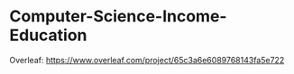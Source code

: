 # Computer-Science-Income-Education
Overleaf: https://www.overleaf.com/project/65c3a6e6089768143fa5e722

